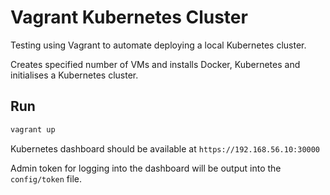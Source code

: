 # Vagrant Kubernetes Cluster

Testing using Vagrant to automate deploying a local Kubernetes cluster.

Creates specified number of VMs and installs Docker, Kubernetes and initialises a Kubernetes cluster.

## Run

```bash
vagrant up
```

Kubernetes dashboard should be available at `https://192.168.56.10:30000`

Admin token for logging into the dashboard will be output into the `config/token` file.